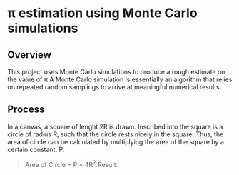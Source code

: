 # π estimation using Monte Carlo simulations

## Overview
This project uses Monte Carlo simulations to produce a rough estimate on the value of π
A Monte Carlo simulation is essentially an algorithm that relies on repeated random samplings to arrive at meaningful numerical results.

## Process
In a canvas, a square of lenght 2R is drawn. Inscribed into the square is a circle of radius R, such that the circle rests nicely in the square.
Thus, the area of circle can be calculated by multiplying the area of the square by a certain constant, P.
> Area of Circle = P * 4R<sup>2</sup>.Result:


